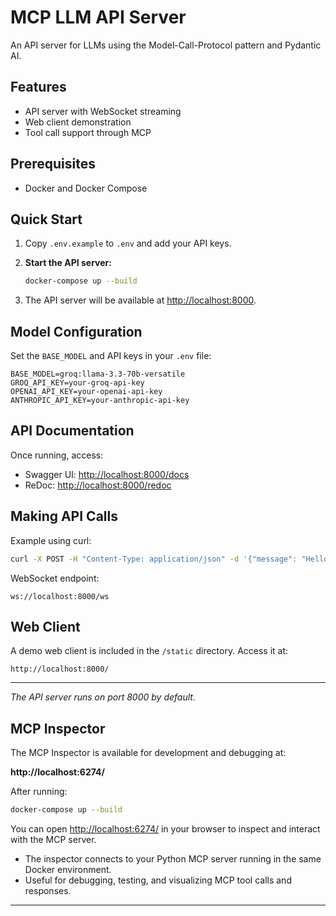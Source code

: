 # MCP LLM API Server

An API server for LLMs using the Model-Call-Protocol pattern and Pydantic AI.

## Features

- API server with WebSocket streaming
- Web client demonstration
- Tool call support through MCP

## Prerequisites

- Docker and Docker Compose

## Quick Start

1. Copy `.env.example` to `.env` and add your API keys.

2. **Start the API server:**
   ```bash
   docker-compose up --build
   ```

3. The API server will be available at [http://localhost:8000](http://localhost:8000).

## Model Configuration

Set the `BASE_MODEL` and API keys in your `.env` file:

```env
BASE_MODEL=groq:llama-3.3-70b-versatile
GROQ_API_KEY=your-groq-api-key
OPENAI_API_KEY=your-openai-api-key
ANTHROPIC_API_KEY=your-anthropic-api-key
```

## API Documentation

Once running, access:

- Swagger UI: [http://localhost:8000/docs](http://localhost:8000/docs)
- ReDoc: [http://localhost:8000/redoc](http://localhost:8000/redoc)

## Making API Calls

Example using curl:
```bash
curl -X POST -H "Content-Type: application/json" -d '{"message": "Hello, agent!"}' http://localhost:8000/chat
```

WebSocket endpoint:
```
ws://localhost:8000/ws
```

## Web Client

A demo web client is included in the `/static` directory. Access it at:

```
http://localhost:8000/
```

---

*The API server runs on port 8000 by default.*

## MCP Inspector

The MCP Inspector is available for development and debugging at:

**http://localhost:6274/**

After running:

```sh
docker-compose up --build
```

You can open [http://localhost:6274/](http://localhost:6274/) in your browser to inspect and interact with the MCP server.

- The inspector connects to your Python MCP server running in the same Docker environment.
- Useful for debugging, testing, and visualizing MCP tool calls and responses.

---